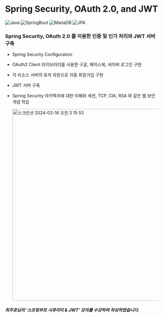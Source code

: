 # Spring Security, OAuth 2.0, and JWT 
![Java](https://img.shields.io/badge/JAVA-JDK%2011-%23ED8B00?logo=openjdk&logoColor=%23ED8B00) 
![SpringBoot](https://img.shields.io/badge/SpringBoot-v2.7-%236DB33F?logo=springboot&logoColor=%236DB33F)
![MariaDB](https://img.shields.io/badge/MariaDB-v11.2-003545?logo=mariadb&logoColor=003545)
![JPA](https://img.shields.io/badge/JPA-333333)

### Spring Security, OAuth 2.0 를 이용한 인증 및 인가 처리와 JWT 서버 구축
- Spring Security Configuration <br/>
- OAuth2 Client 라이브러리를 사용한 구글, 페이스북, 네이버 로그인 구현 
- 각 리소스 서버의 유저 자원으로 자동 회원가입 구현 <br/>
- JWT 서버 구축 <br/>
- Spring Security 아키텍처에 대한 이해와 세션, TCP, CIA, RSA 와 같은 웹 보안 개념 학습

  <img width="627" alt="스크린샷 2024-03-16 오전 3 15 53" src="https://github.com/amyseol/springboot-security-basic/assets/141234899/7ff31b5b-8258-480a-8f53-7ce5b1f5ba76">
##### 최주호님의 '스프링부트 시큐리티 & JWT' 강의를 수강하며 작성하였습니다.
